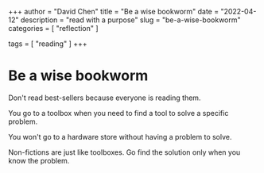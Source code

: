 +++
author = "David Chen"
title = "Be a wise bookworm"
date = "2022-04-12"
description = "read with a purpose"
slug = "be-a-wise-bookworm"
categories = [
    "reflection"
]

tags = [
    "reading"
]
+++

# Be a wise bookworm

Don't read best-sellers because everyone is reading them.

You go to a toolbox when you need to find a tool to solve a specific problem.

You won't go to a hardware store without having a problem to solve.

Non-fictions are just like toolboxes. Go find the solution only when you know the problem.